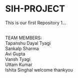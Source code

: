 # SIH-PROJECT
This is our first Repository 1...

<br>
TEAM MEMBERS:
<br>
Tapanshu Dayal Tyagi
<br>
Sankalp Sharma
<br>
Avi Gupta
<br>
Vansh Tyagi
<br>
Uttam Kumar
<br>
Ishita Singhal
welcome
thankyou
